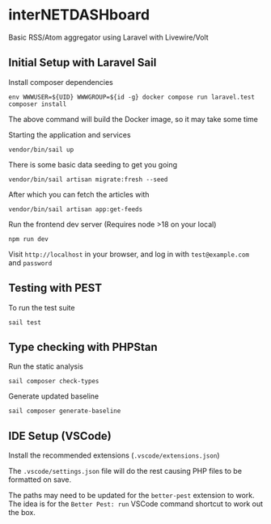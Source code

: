 # interNETDASHboard
Basic RSS/Atom aggregator using Laravel with Livewire/Volt

## Initial Setup with Laravel Sail
Install composer dependencies
```
env WWWUSER=${UID} WWWGROUP=${id -g} docker compose run laravel.test composer install
```
The above command will build the Docker image, so it may take some time

Starting the application and services
```
vendor/bin/sail up
```

There is some basic data seeding to get you going
```
vendor/bin/sail artisan migrate:fresh --seed
```

After which you can fetch the articles with
```
vendor/bin/sail artisan app:get-feeds
```

Run the frontend dev server (Requires node >18 on your local)
```
npm run dev
```

Visit `http://localhost` in your browser, and log in with `test@example.com` and `password`

## Testing with PEST
To run the test suite
```
sail test
```

## Type checking with PHPStan
Run the static analysis
```
sail composer check-types
```

Generate updated baseline
```
sail composer generate-baseline
```

## IDE Setup (VSCode)
Install the recommended extensions (`.vscode/extensions.json`)

The `.vscode/settings.json` file will do the rest causing PHP files to be formatted on save.

The paths may need to be updated for the `better-pest` extension to work. The idea is for the `Better Pest: run` VSCode command shortcut to work out the box.